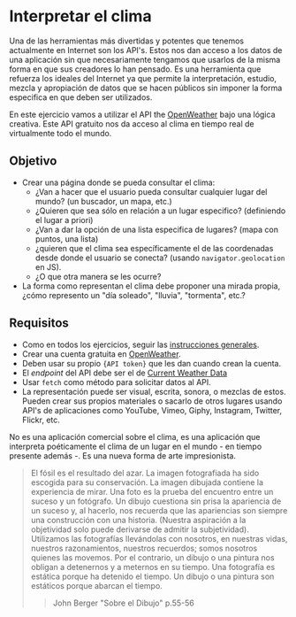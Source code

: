 # Interpretar el clima

Una de las herramientas más divertidas y potentes que tenemos actualmente en Internet son los API's. Estos nos dan acceso a los datos de una aplicación sin que necesariamente tengamos que usarlos de la misma forma en que sus creadores lo han pensado. Es una herramienta que refuerza los ideales del Internet ya que permite la interpretación, estudio, mezcla y apropiación de datos que se hacen públicos sin imponer la forma especifica en que deben ser utilizados.

En este ejercicio vamos a utilizar el API the [OpenWeather](https://openweathermap.org/api) bajo una lógica creativa. Este API gratuito nos da acceso al clima en tiempo real de virtualmente todo el mundo.

## Objetivo

- Crear una página donde se pueda consultar el clima:
  - ¿Van a hacer que el usuario pueda consultar cualquier lugar del mundo? (un buscador, un mapa, etc.)
  - ¿Quieren que sea sólo en relación a un lugar especifico? (definiendo el lugar a priori)
  - ¿Van a dar la opción de una lista especifica de lugares? (mapa con puntos, una lista)
  - ¿quieren que el clima sea específicamente el de las coordenadas desde donde el usuario se conecta? (usando `navigator.geolocation` en JS).
  - ¿O que otra manera se les ocurre?
- La forma como representan el clima debe proponer una mirada propia, ¿cómo represento un "día soleado", "lluvia", "tormenta", etc.?

## Requisitos

- Como en todos los ejercicios, seguir las [instrucciones generales](../).
- Crear una cuenta gratuita en [OpenWeather](https://home.openweathermap.org/users/sign_up).
- Deben usar su propio `{API token}` que les dan cuando crean la cuenta.
- El _endpoint_ del API debe ser el de [Current Weather Data](https://openweathermap.org/current)
- Usar `fetch` como método para solicitar datos al API.
- La representación puede ser visual, escrita, sonora, o mezclas de estos. Pueden crear sus propios materiales o sacarlo de otros lugares usando API's de aplicaciones como YouTube, Vimeo, Giphy, Instagram, Twitter, Flickr, etc.

No es una aplicación comercial sobre el clima, es una aplicación que interpreta poéticamente el clima de un lugar en el mundo - en tiempo presente además -. Es una nueva forma de arte impresionista.

> El fósil es el resultado del azar. La imagen fotografiada ha sido escogida para su conservación. La imagen dibujada contiene la experiencia de mirar. Una foto es la prueba del encuentro entre un suceso y un fotógrafo. Un dibujo cuestiona sin prisa la apariencia de un suceso y, al hacerlo, nos recuerda que las apariencias son siempre una construcción con una historia. (Nuestra aspiración a la objetividad solo puede derivarse de admitir la subjetividad). Utilizamos las fotografías llevándolas con nosotros, en nuestras vidas, nuestros razonamientos, nuestros recuerdos; somos nosotros quienes las movemos. Por el contrario, un dibujo o una pintura nos obligan a detenernos y a meternos en su tiempo. Una fotografía es estática porque ha detenido el tiempo. Un dibujo o una pintura son estáticos porque abarcan el tiempo.
>
> > John Berger "Sobre el Dibujo" p.55-56
